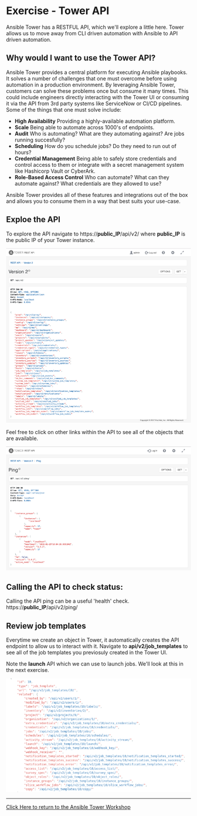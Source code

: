 # Exercise - Tower API

Ansible Tower has a RESTFUL API, which we'll explore a little here. Tower allows us to move away from CLI driven automation with Ansible to API driven automation.

## Why would I want to use the Tower API?

Ansible Tower provides a central platform for executing Ansible playbooks. It solves a number of challenges that one must overcome before using automation in a production environment. By leveraging Ansible Tower, customers can solve these problems once but consume it many times. This could include engineers directly interacting with the Tower UI or consuming it via the API from 3rd party systems like ServiceNow or CI/CD pipelines. Some of the things that one must solve include:

* **High Availability** Providing a highly-available automation platform.
* **Scale** Being able to automate across 1000's of endpoints.
* **Audit** Who is automating? What are they automating against? Are jobs running succesfully?
* **Scheduling** How do you schedule jobs? Do they need to run out of hours?
* **Credential Management** Being able to safely store credentials and control access to them or integrate with a secret management system like Hashicorp Vault or CyberArk.
* **Role-Based Access Control** Who can automate? What can they automate against? What credentials are they allowed to use? 

Ansible Tower provides all of these features and integrations out of the box and allows you to consume them in a way that best suits your use-case.

## Exploe the API

To explore the API navigate to https://**public_IP**/api/v2/ where **public_IP** is the public IP of your Tower instance.

![apiv2](tower-api-v2.png)

Feel free to click on other links within the API to see all of the objects that are available.

![ping](tower-api-v2-ping.png)

## Calling the API to check status:

Calling the API ping can be a useful 'health' check. https://**public_IP**/api/v2/ping/

## Review job templates

Everytime we create an object in Tower, it automatically creates the API endpoint to allow us to interact with it. Navigate to **api/v2/job_templates** to see all of the job templates you previosuly created in the Tower UI.

Note the **launch** API which we can use to launch jobs. We'll look at this in the next exercise.

![job-templates](tower-api-job-templates.png)


---

[Click Here to return to the Ansible Tower Workshop](../README.md)
